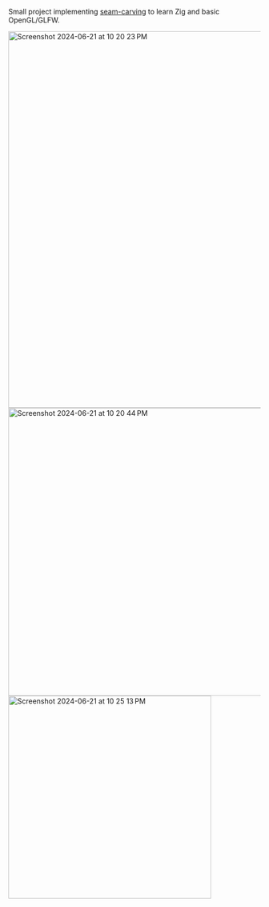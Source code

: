Small project implementing [seam-carving](https://en.wikipedia.org/wiki/Seam_carving) to learn Zig and basic OpenGL/GLFW.

<img width="752" alt="Screenshot 2024-06-21 at 10 20 23 PM" src="https://github.com/eminalparslan/seam-carving/assets/32852542/bd2fb6a8-43ca-49d4-be8e-ebfe5fdbd76b">
<img width="575" alt="Screenshot 2024-06-21 at 10 20 44 PM" src="https://github.com/eminalparslan/seam-carving/assets/32852542/8562d6d3-16f6-427e-842e-80c85020d2c3">
<img width="405" alt="Screenshot 2024-06-21 at 10 25 13 PM" src="https://github.com/eminalparslan/seam-carving/assets/32852542/c60aa5da-9be3-4117-bbe5-7fc70f693ea6">
